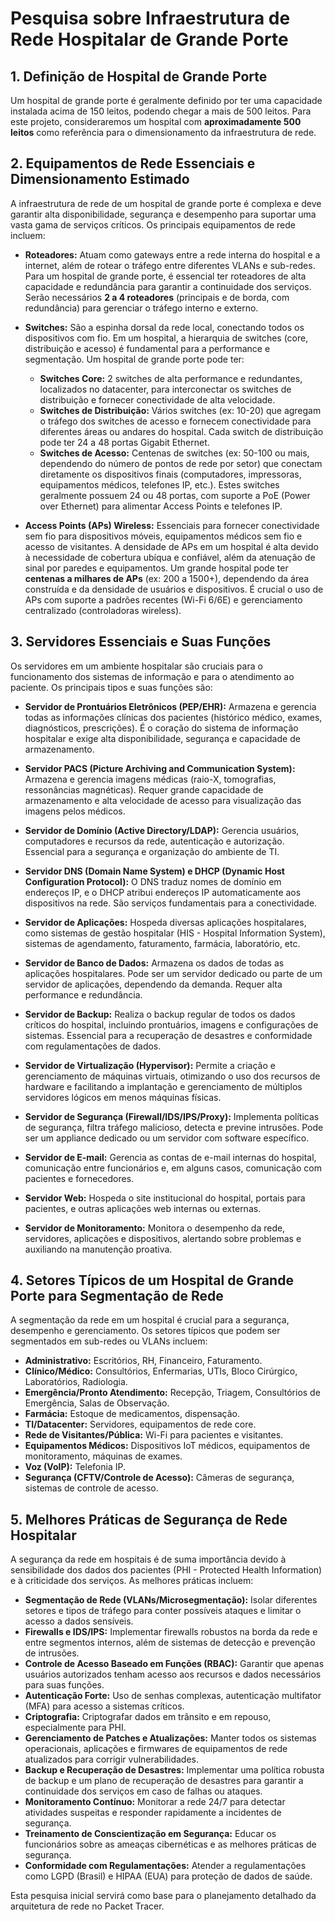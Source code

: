 
# Pesquisa sobre Infraestrutura de Rede Hospitalar de Grande Porte

## 1. Definição de Hospital de Grande Porte

Um hospital de grande porte é geralmente definido por ter uma capacidade instalada acima de 150 leitos, podendo chegar a mais de 500 leitos. Para este projeto, consideraremos um hospital com **aproximadamente 500 leitos** como referência para o dimensionamento da infraestrutura de rede.

## 2. Equipamentos de Rede Essenciais e Dimensionamento Estimado

A infraestrutura de rede de um hospital de grande porte é complexa e deve garantir alta disponibilidade, segurança e desempenho para suportar uma vasta gama de serviços críticos. Os principais equipamentos de rede incluem:

*   **Roteadores:** Atuam como gateways entre a rede interna do hospital e a internet, além de rotear o tráfego entre diferentes VLANs e sub-redes. Para um hospital de grande porte, é essencial ter roteadores de alta capacidade e redundância para garantir a continuidade dos serviços. Serão necessários **2 a 4 roteadores** (principais e de borda, com redundância) para gerenciar o tráfego interno e externo.

*   **Switches:** São a espinha dorsal da rede local, conectando todos os dispositivos com fio. Em um hospital, a hierarquia de switches (core, distribuição e acesso) é fundamental para a performance e segmentação. Um hospital de grande porte pode ter:
    *   **Switches Core:** 2 switches de alta performance e redundantes, localizados no datacenter, para interconectar os switches de distribuição e fornecer conectividade de alta velocidade.
    *   **Switches de Distribuição:** Vários switches (ex: 10-20) que agregam o tráfego dos switches de acesso e fornecem conectividade para diferentes áreas ou andares do hospital. Cada switch de distribuição pode ter 24 a 48 portas Gigabit Ethernet.
    *   **Switches de Acesso:** Centenas de switches (ex: 50-100 ou mais, dependendo do número de pontos de rede por setor) que conectam diretamente os dispositivos finais (computadores, impressoras, equipamentos médicos, telefones IP, etc.). Estes switches geralmente possuem 24 ou 48 portas, com suporte a PoE (Power over Ethernet) para alimentar Access Points e telefones IP.

*   **Access Points (APs) Wireless:** Essenciais para fornecer conectividade sem fio para dispositivos móveis, equipamentos médicos sem fio e acesso de visitantes. A densidade de APs em um hospital é alta devido à necessidade de cobertura ubíqua e confiável, além da atenuação de sinal por paredes e equipamentos. Um grande hospital pode ter **centenas a milhares de APs** (ex: 200 a 1500+), dependendo da área construída e da densidade de usuários e dispositivos. É crucial o uso de APs com suporte a padrões recentes (Wi-Fi 6/6E) e gerenciamento centralizado (controladoras wireless).

## 3. Servidores Essenciais e Suas Funções

Os servidores em um ambiente hospitalar são cruciais para o funcionamento dos sistemas de informação e para o atendimento ao paciente. Os principais tipos e suas funções são:

*   **Servidor de Prontuários Eletrônicos (PEP/EHR):** Armazena e gerencia todas as informações clínicas dos pacientes (histórico médico, exames, diagnósticos, prescrições). É o coração do sistema de informação hospitalar e exige alta disponibilidade, segurança e capacidade de armazenamento.

*   **Servidor PACS (Picture Archiving and Communication System):** Armazena e gerencia imagens médicas (raio-X, tomografias, ressonâncias magnéticas). Requer grande capacidade de armazenamento e alta velocidade de acesso para visualização das imagens pelos médicos.

*   **Servidor de Domínio (Active Directory/LDAP):** Gerencia usuários, computadores e recursos da rede, autenticação e autorização. Essencial para a segurança e organização do ambiente de TI.

*   **Servidor DNS (Domain Name System) e DHCP (Dynamic Host Configuration Protocol):** O DNS traduz nomes de domínio em endereços IP, e o DHCP atribui endereços IP automaticamente aos dispositivos na rede. São serviços fundamentais para a conectividade.

*   **Servidor de Aplicações:** Hospeda diversas aplicações hospitalares, como sistemas de gestão hospitalar (HIS - Hospital Information System), sistemas de agendamento, faturamento, farmácia, laboratório, etc.

*   **Servidor de Banco de Dados:** Armazena os dados de todas as aplicações hospitalares. Pode ser um servidor dedicado ou parte de um servidor de aplicações, dependendo da demanda. Requer alta performance e redundância.

*   **Servidor de Backup:** Realiza o backup regular de todos os dados críticos do hospital, incluindo prontuários, imagens e configurações de sistemas. Essencial para a recuperação de desastres e conformidade com regulamentações de dados.

*   **Servidor de Virtualização (Hypervisor):** Permite a criação e gerenciamento de máquinas virtuais, otimizando o uso dos recursos de hardware e facilitando a implantação e gerenciamento de múltiplos servidores lógicos em menos máquinas físicas.

*   **Servidor de Segurança (Firewall/IDS/IPS/Proxy):** Implementa políticas de segurança, filtra tráfego malicioso, detecta e previne intrusões. Pode ser um appliance dedicado ou um servidor com software específico.

*   **Servidor de E-mail:** Gerencia as contas de e-mail internas do hospital, comunicação entre funcionários e, em alguns casos, comunicação com pacientes e fornecedores.

*   **Servidor Web:** Hospeda o site institucional do hospital, portais para pacientes, e outras aplicações web internas ou externas.

*   **Servidor de Monitoramento:** Monitora o desempenho da rede, servidores, aplicações e dispositivos, alertando sobre problemas e auxiliando na manutenção proativa.

## 4. Setores Típicos de um Hospital de Grande Porte para Segmentação de Rede

A segmentação da rede em um hospital é crucial para a segurança, desempenho e gerenciamento. Os setores típicos que podem ser segmentados em sub-redes ou VLANs incluem:

*   **Administrativo:** Escritórios, RH, Financeiro, Faturamento.
*   **Clínico/Médico:** Consultórios, Enfermarias, UTIs, Bloco Cirúrgico, Laboratórios, Radiologia.
*   **Emergência/Pronto Atendimento:** Recepção, Triagem, Consultórios de Emergência, Salas de Observação.
*   **Farmácia:** Estoque de medicamentos, dispensação.
*   **TI/Datacenter:** Servidores, equipamentos de rede core.
*   **Rede de Visitantes/Pública:** Wi-Fi para pacientes e visitantes.
*   **Equipamentos Médicos:** Dispositivos IoT médicos, equipamentos de monitoramento, máquinas de exames.
*   **Voz (VoIP):** Telefonia IP.
*   **Segurança (CFTV/Controle de Acesso):** Câmeras de segurança, sistemas de controle de acesso.

## 5. Melhores Práticas de Segurança de Rede Hospitalar

A segurança da rede em hospitais é de suma importância devido à sensibilidade dos dados dos pacientes (PHI - Protected Health Information) e à criticidade dos serviços. As melhores práticas incluem:

*   **Segmentação de Rede (VLANs/Microsegmentação):** Isolar diferentes setores e tipos de tráfego para conter possíveis ataques e limitar o acesso a dados sensíveis.
*   **Firewalls e IDS/IPS:** Implementar firewalls robustos na borda da rede e entre segmentos internos, além de sistemas de detecção e prevenção de intrusões.
*   **Controle de Acesso Baseado em Funções (RBAC):** Garantir que apenas usuários autorizados tenham acesso aos recursos e dados necessários para suas funções.
*   **Autenticação Forte:** Uso de senhas complexas, autenticação multifator (MFA) para acesso a sistemas críticos.
*   **Criptografia:** Criptografar dados em trânsito e em repouso, especialmente para PHI.
*   **Gerenciamento de Patches e Atualizações:** Manter todos os sistemas operacionais, aplicações e firmwares de equipamentos de rede atualizados para corrigir vulnerabilidades.
*   **Backup e Recuperação de Desastres:** Implementar uma política robusta de backup e um plano de recuperação de desastres para garantir a continuidade dos serviços em caso de falhas ou ataques.
*   **Monitoramento Contínuo:** Monitorar a rede 24/7 para detectar atividades suspeitas e responder rapidamente a incidentes de segurança.
*   **Treinamento de Conscientização em Segurança:** Educar os funcionários sobre as ameaças cibernéticas e as melhores práticas de segurança.
*   **Conformidade com Regulamentações:** Atender a regulamentações como LGPD (Brasil) e HIPAA (EUA) para proteção de dados de saúde.

Esta pesquisa inicial servirá como base para o planejamento detalhado da arquitetura de rede no Packet Tracer.

